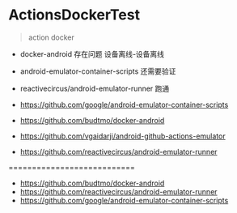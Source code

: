 # ActionsDockerTest

>  action docker




* docker-android 存在问题 设备离线-设备离线
* android-emulator-container-scripts 还需要验证
* reactivecircus/android-emulator-runner 跑通


* https://github.com/google/android-emulator-container-scripts
* https://github.com/budtmo/docker-android
* https://github.com/vgaidarji/android-github-actions-emulator
* https://github.com/reactivecircus/android-emulator-runner

===========================


* https://github.com/budtmo/docker-android
* https://github.com/reactivecircus/android-emulator-runner
* https://github.com/google/android-emulator-container-scripts
